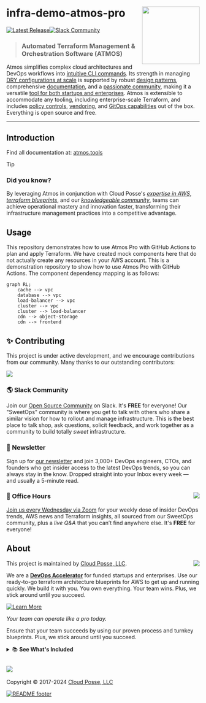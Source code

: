 <!-- markdownlint-disable -->

# infra-demo-atmos-pro <a href="https://cpco.io/homepage?utm_source=github&utm_medium=readme&utm_campaign=cloudposse-examples/infra-demo-atmos-pro&utm_content="><img align="right" src="https://cloudposse.com/logo-300x69.svg" width="150" /></a>

<a href="https://github.com/cloudposse/atmos/releases/latest"><img src="https://img.shields.io/github/release/cloudposse/atmos.svg?style=for-the-badge" alt="Latest Release"/></a><a href="https://slack.cloudposse.com"><img src="https://slack.cloudposse.com/for-the-badge.svg" alt="Slack Community"/></a>

<!-- markdownlint-restore -->

<!--




  ** DO NOT EDIT THIS FILE
  **
  ** This file was automatically generated by the `cloudposse/build-harness`.
  ** 1) Make all changes to `README.yaml`
  ** 2) Run `make init` (you only need to do this once)
  ** 3) Run`make readme` to rebuild this file.
  **
  ** (We maintain HUNDREDS of open source projects. This is how we maintain our sanity.)
  **





-->

> ### Automated Terraform Management & Orchestration Software (ATMOS)

Atmos simplifies complex cloud architectures and DevOps workflows into
[intuitive CLI commands](https://atmos.tools/category/cli). Its strength in managing
[DRY configurations at scale](https://atmos.tools/core-concepts/) is supported by robust
[design patterns](https://atmos.tools/design-patterns/), comprehensive [documentation](https://atmos.tools/), and a
[passionate community](https://slack.cloudposse.com/), making it a versatile
[tool for both startups and enterprises](https://cloudposse.com/). Atmos is extensible to accommodate any tooling,
including enterprise-scale Terraform, and includes
[policy controls](https://atmos.tools/core-concepts/components/validation),
[vendoring](https://atmos.tools/core-concepts/vendoring/), and
[GitOps capabilities](https://atmos.tools/integrations/github-actions) out of the box. Everything is open source and
free.

---

## Introduction

Find all documentation at: [atmos.tools](https://atmos.tools)

> [!TIP]
>
> ### Did you know?
>
> By leveraging Atmos in conjunction with Cloud Posse's [_expertise in AWS_](https://cloudposse.com),
> [_terraform blueprints_](https://cloudposse.com/services/), and our
> [_knowledgeable community_](https://slack.cloudposse.com), teams can achieve operational mastery and innovation
> faster, transforming their infrastructure management practices into a competitive advantage.

## Usage

This repository demonstrates how to use Atmos Pro with GitHub Actions to plan and apply Terraform. We have created mock
components here that do not actually create any resources in your AWS account. This is a demonstration repository to
show how to use Atmos Pro with GitHub Actions. The component dependency mapping is as follows:

```mermaid
graph RL;
    cache --> vpc
    database --> vpc
    load-balancer --> vpc
    cluster --> vpc
    cluster --> load-balancer
    cdn --> object-storage
    cdn --> frontend
```

## ✨ Contributing

This project is under active development, and we encourage contributions from our community. Many thanks to our
outstanding contributors:

<a href="https://github.com/cloudposse-examples/infra-demo-atmos-pro/graphs/contributors">
  <img src="https://contrib.rocks/image?repo=cloudposse-examples/infra-demo-atmos-pro&max=24" />
</a>

### 🌎 Slack Community

Join our
[Open Source Community](https://cpco.io/slack?utm_source=github&utm_medium=readme&utm_campaign=cloudposse-examples/infra-demo-atmos-pro&utm_content=slack)
on Slack. It's **FREE** for everyone! Our "SweetOps" community is where you get to talk with others who share a similar
vision for how to rollout and manage infrastructure. This is the best place to talk shop, ask questions, solicit
feedback, and work together as a community to build totally _sweet_ infrastructure.

### 📰 Newsletter

Sign up for
[our newsletter](https://cpco.io/newsletter?utm_source=github&utm_medium=readme&utm_campaign=cloudposse-examples/infra-demo-atmos-pro&utm_content=newsletter)
and join 3,000+ DevOps engineers, CTOs, and founders who get insider access to the latest DevOps trends, so you can
always stay in the know. Dropped straight into your Inbox every week — and usually a 5-minute read.

### 📆 Office Hours <a href="https://cloudposse.com/office-hours?utm_source=github&utm_medium=readme&utm_campaign=cloudposse-examples/infra-demo-atmos-pro&utm_content=office_hours"><img src="https://img.cloudposse.com/fit-in/200x200/https://cloudposse.com/wp-content/uploads/2019/08/Powered-by-Zoom.png" align="right" /></a>

[Join us every Wednesday via Zoom](https://cloudposse.com/office-hours?utm_source=github&utm_medium=readme&utm_campaign=cloudposse-examples/infra-demo-atmos-pro&utm_content=office_hours)
for your weekly dose of insider DevOps trends, AWS news and Terraform insights, all sourced from our SweetOps community,
plus a _live Q&A_ that you can’t find anywhere else. It's **FREE** for everyone!

## About

This project is maintained by
<a href="https://cpco.io/homepage?utm_source=github&utm_medium=readme&utm_campaign=cloudposse-examples/infra-demo-atmos-pro&utm_content=">Cloud
Posse, LLC</a>.
<a href="https://cpco.io/homepage?utm_source=github&utm_medium=readme&utm_campaign=cloudposse-examples/infra-demo-atmos-pro&utm_content="><img src="https://cloudposse.com/logo-300x69.svg" align="right" /></a>

We are a
[**DevOps Accelerator**](https://cpco.io/commercial-support?utm_source=github&utm_medium=readme&utm_campaign=cloudposse-examples/infra-demo-atmos-pro&utm_content=commercial_support)
for funded startups and enterprises. Use our ready-to-go terraform architecture blueprints for AWS to get up and running
quickly. We build it with you. You own everything. Your team wins. Plus, we stick around until you succeed.

<a href="https://cpco.io/commercial-support?utm_source=github&utm_medium=readme&utm_campaign=cloudposse-examples/infra-demo-atmos-pro&utm_content=commercial_support"><img alt="Learn More" src="https://img.shields.io/badge/learn%20more-success.svg?style=for-the-badge"/></a>

_Your team can operate like a pro today._

Ensure that your team succeeds by using our proven process and turnkey blueprints. Plus, we stick around until you
succeed.

<details>
  <summary>📚 <strong>See What's Included</strong></summary>

- **Reference Architecture.** You'll get everything you need from the ground up built using 100% infrastructure as code.
- **Deployment Strategy.** You'll have a battle-tested deployment strategy using GitHub Actions that's automated and
  repeatable.
- **Site Reliability Engineering.** You'll have total visibility into your apps and microservices.
- **Security Baseline.** You'll have built-in governance with accountability and audit logs for all changes.
- **GitOps.** You'll be able to operate your infrastructure via Pull Requests.
- **Training.** You'll receive hands-on training so your team can operate what we build.
- **Questions.** You'll have a direct line of communication between our teams via a Shared Slack channel.
- **Troubleshooting.** You'll get help to triage when things aren't working.
- **Code Reviews.** You'll receive constructive feedback on Pull Requests.
- **Bug Fixes.** We'll rapidly work with you to fix any bugs in our projects.
</details>

## <a href="https://cloudposse.com/readme/commercial-support/link?utm_source=github&utm_medium=readme&utm_campaign=cloudposse-examples/infra-demo-atmos-pro&utm_content=readme_commercial_support_link"><img src="https://cloudposse.com/readme/commercial-support/img"/></a>

Copyright © 2017-2024 [Cloud Posse, LLC](https://cpco.io/copyright)

<a href="https://cloudposse.com/readme/footer/link?utm_source=github&utm_medium=readme&utm_campaign=cloudposse-examples/infra-demo-atmos-pro&utm_content=readme_footer_link"><img alt="README footer" src="https://cloudposse.com/readme/footer/img"/></a>

<img alt="Beacon" width="0" src="https://ga-beacon.cloudposse.com/UA-76589703-4/cloudposse-examples/infra-demo-atmos-pro?pixel&cs=github&cm=readme&an=infra-demo-atmos-pro"/>
